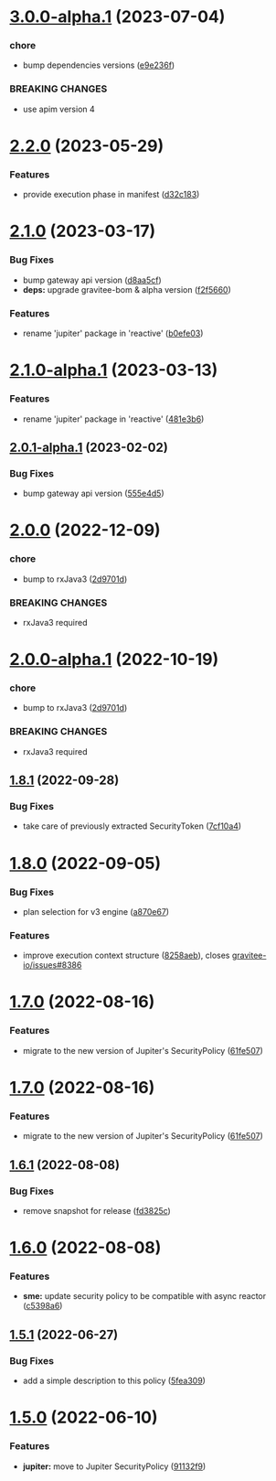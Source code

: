 # [3.0.0-alpha.1](https://github.com/gravitee-io/gravitee-policy-keyless/compare/2.2.0...3.0.0-alpha.1) (2023-07-04)


### chore

* bump dependencies versions ([e9e236f](https://github.com/gravitee-io/gravitee-policy-keyless/commit/e9e236f3d00fa4bf760b604238f553fb434ecd0e))


### BREAKING CHANGES

* use apim version 4

# [2.2.0](https://github.com/gravitee-io/gravitee-policy-keyless/compare/2.1.0...2.2.0) (2023-05-29)


### Features

* provide execution phase in manifest ([d32c183](https://github.com/gravitee-io/gravitee-policy-keyless/commit/d32c1839121718bcd0b0525e51df9ebfc058ae07))

# [2.1.0](https://github.com/gravitee-io/gravitee-policy-keyless/compare/2.0.0...2.1.0) (2023-03-17)


### Bug Fixes

* bump gateway api version ([d8aa5cf](https://github.com/gravitee-io/gravitee-policy-keyless/commit/d8aa5cf8af26d3ea52bdd7e2d149a7dfa3926f17))
* **deps:** upgrade gravitee-bom & alpha version ([f2f5660](https://github.com/gravitee-io/gravitee-policy-keyless/commit/f2f5660a50e7d89f3cd5a0e5c23e5f440f8e92b9))


### Features

* rename 'jupiter' package in 'reactive' ([b0efe03](https://github.com/gravitee-io/gravitee-policy-keyless/commit/b0efe03ff757e46c48d949041bf88808e06a0112))

# [2.1.0-alpha.1](https://github.com/gravitee-io/gravitee-policy-keyless/compare/2.0.1-alpha.1...2.1.0-alpha.1) (2023-03-13)


### Features

* rename 'jupiter' package in 'reactive' ([481e3b6](https://github.com/gravitee-io/gravitee-policy-keyless/commit/481e3b6a58dd5d6c54c361654d0723836bccd35e))

## [2.0.1-alpha.1](https://github.com/gravitee-io/gravitee-policy-keyless/compare/2.0.0...2.0.1-alpha.1) (2023-02-02)


### Bug Fixes

* bump gateway api version ([555e4d5](https://github.com/gravitee-io/gravitee-policy-keyless/commit/555e4d5f65058f5260f88b77bf7863fe0bc2f5f7))

# [2.0.0](https://github.com/gravitee-io/gravitee-policy-keyless/compare/1.8.1...2.0.0) (2022-12-09)


### chore

* bump to rxJava3 ([2d9701d](https://github.com/gravitee-io/gravitee-policy-keyless/commit/2d9701d901eb3160ee0bf1fa2f930cfeae459836))


### BREAKING CHANGES

* rxJava3 required

# [2.0.0-alpha.1](https://github.com/gravitee-io/gravitee-policy-keyless/compare/1.8.1...2.0.0-alpha.1) (2022-10-19)


### chore

* bump to rxJava3 ([2d9701d](https://github.com/gravitee-io/gravitee-policy-keyless/commit/2d9701d901eb3160ee0bf1fa2f930cfeae459836))


### BREAKING CHANGES

* rxJava3 required

## [1.8.1](https://github.com/gravitee-io/gravitee-policy-keyless/compare/1.8.0...1.8.1) (2022-09-28)


### Bug Fixes

* take care of previously extracted SecurityToken ([7cf10a4](https://github.com/gravitee-io/gravitee-policy-keyless/commit/7cf10a4c2261ea720846cbbd24ba783ecc98204e))

# [1.8.0](https://github.com/gravitee-io/gravitee-policy-keyless/compare/1.7.0...1.8.0) (2022-09-05)


### Bug Fixes

* plan selection for v3 engine ([a870e67](https://github.com/gravitee-io/gravitee-policy-keyless/commit/a870e67a510c51788be3e54bd45a142c730519e1))


### Features

* improve execution context structure ([8258aeb](https://github.com/gravitee-io/gravitee-policy-keyless/commit/8258aebe29fb9d7a095962bf155fdb9e3826a331)), closes [gravitee-io/issues#8386](https://github.com/gravitee-io/issues/issues/8386)

# [1.7.0](https://github.com/gravitee-io/gravitee-policy-keyless/compare/1.6.1...1.7.0) (2022-08-16)


### Features

* migrate to the new version of Jupiter's SecurityPolicy ([61fe507](https://github.com/gravitee-io/gravitee-policy-keyless/commit/61fe5071fcc7192aa57f904c57487de105218e90))

# [1.7.0](https://github.com/gravitee-io/gravitee-policy-keyless/compare/1.6.1...1.7.0) (2022-08-16)


### Features

* migrate to the new version of Jupiter's SecurityPolicy ([61fe507](https://github.com/gravitee-io/gravitee-policy-keyless/commit/61fe5071fcc7192aa57f904c57487de105218e90))

## [1.6.1](https://github.com/gravitee-io/gravitee-policy-keyless/compare/1.6.0...1.6.1) (2022-08-08)


### Bug Fixes

* remove snapshot for release ([fd3825c](https://github.com/gravitee-io/gravitee-policy-keyless/commit/fd3825cf45f1c6e11bfb88470251e9e273238654))

# [1.6.0](https://github.com/gravitee-io/gravitee-policy-keyless/compare/1.5.1...1.6.0) (2022-08-08)


### Features

* **sme:** update security policy to be compatible with async reactor ([c5398a6](https://github.com/gravitee-io/gravitee-policy-keyless/commit/c5398a6cdcab3a35f9e96b08fcb34dd3838e5fe2))

## [1.5.1](https://github.com/gravitee-io/gravitee-policy-keyless/compare/1.5.0...1.5.1) (2022-06-27)


### Bug Fixes

* add a simple description to this policy ([5fea309](https://github.com/gravitee-io/gravitee-policy-keyless/commit/5fea30917991bf6d86067fa60ffed9ee24a5f879))

# [1.5.0](https://github.com/gravitee-io/gravitee-policy-keyless/compare/1.4.0...1.5.0) (2022-06-10)


### Features

* **jupiter:** move to Jupiter SecurityPolicy ([91132f9](https://github.com/gravitee-io/gravitee-policy-keyless/commit/91132f9c62cf8ec4d3c5dba0b0d234d5d352a567))
